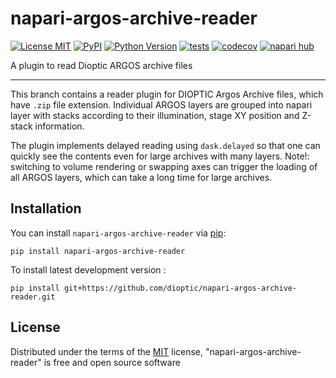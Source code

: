 # napari-argos-archive-reader

[![License MIT](https://img.shields.io/pypi/l/napari-argos-archive-reader.svg?color=green)](https://github.com/dioptic/napari-argos-archive-reader/raw/main/LICENSE)
[![PyPI](https://img.shields.io/pypi/v/napari-argos-archive-reader.svg?color=green)](https://pypi.org/project/napari-argos-archive-reader)
[![Python Version](https://img.shields.io/pypi/pyversions/napari-argos-archive-reader.svg?color=green)](https://python.org)
[![tests](https://github.com/dioptic/napari-argos-archive-reader/workflows/tests/badge.svg)](https://github.com/dioptic/napari-argos-archive-reader/actions)
[![codecov](https://codecov.io/gh/dioptic/napari-argos-archive-reader/branch/main/graph/badge.svg)](https://codecov.io/gh/dioptic/napari-argos-archive-reader)
[![napari hub](https://img.shields.io/endpoint?url=https://api.napari-hub.org/shields/napari-argos-archive-reader)](https://napari-hub.org/plugins/napari-argos-archive-reader)

A plugin to read Dioptic ARGOS archive files

----------------------------------

This branch contains a reader plugin for DIOPTIC Argos Archive files, which
have `.zip` file extension.
Individual ARGOS layers are grouped into napari layer with stacks according to
their illumination, stage XY position and Z-stack information.

The plugin implements delayed reading using `dask.delayed` so that one can quickly
see the contents even for large archives with many layers. Note!: switching to
volume rendering or swapping axes can trigger the loading of all ARGOS layers, which
can take a long time for large archives.

<!--
Don't miss the full getting started guide to set up your new package:
https://github.com/napari/cookiecutter-napari-plugin#getting-started

and review the napari docs for plugin developers:
https://napari.org/stable/plugins/index.html
-->

## Installation

You can install `napari-argos-archive-reader` via [pip]:

    pip install napari-argos-archive-reader

To install latest development version :

    pip install git+https://github.com/dioptic/napari-argos-archive-reader.git

## License

Distributed under the terms of the [MIT] license,
"napari-argos-archive-reader" is free and open source software

[napari]: https://github.com/napari/napari
[Cookiecutter]: https://github.com/audreyr/cookiecutter
[@napari]: https://github.com/napari
[MIT]: http://opensource.org/licenses/MIT


[file an issue]: https://github.com/dioptic/napari-argos-archive-reader/issues

[napari]: https://github.com/napari/napari
[tox]: https://tox.readthedocs.io/en/latest/
[pip]: https://pypi.org/project/pip/
[PyPI]: https://pypi.org/
